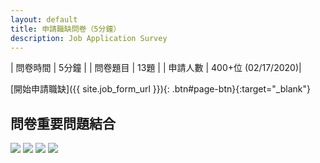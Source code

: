 ```yaml
---
layout: default
title: 申請職缺問卷（5分鐘）
description: Job Application Survey
---
```


<a name="zh-tw"></a>

| 問卷時間 | 5分鐘 |
| 問卷題目 | 13題 |
| 申請人數 | 400+位 (02/17/2020)|

[開始申請職缺]({{ site.job_form_url }}){: .btn#page-btn}{:target="_blank"}

## 問卷重要問題結合

<img src="https://lh3.googleusercontent.com/U84qUfQSWUtOTUHHo6Rh0Iq69csLvLqTz5VSASZkjqudhXOuCltyotSSvgvHHDJM2UglXxdzogn1syd3CgXeXdVUOPfnWz-rFnuIy0FgilUMlZF983CisuTEGZDoy94m_ke5mZqucA=w800">

<img src="https://lh3.googleusercontent.com/PeK9LoRq-ZEMHC1NLQH4d_rc2gLoSAjTwO84m1Ae7YaWaJXdR9fJxMa6ir01sueNTa02ZV01YPUjHnV1xrxtawH7HLtItKORGE8-mPjK3GGkGVcnJRWfyQn9RF-M3zvpQoXdOoLfYQ=w800">

<img src="https://lh3.googleusercontent.com/88QbSbLm76_Yu3TXqdwu3sNz67HY4Jw4Z_ruIjqtoKxGmvrFZoylsD2SDKVzO4M06-TDw4P8Rxk_oMa4Ij2hTDyoXbv6HgsImQyuedRhDfQORrvPwrGuaQAe0yQtqJ4wiWR7qHSPpQ=w800">

<img src="https://lh3.googleusercontent.com/CAc-OPMFppWOj3MVF9VWdkiBMNvRUIKawBOXYr8xLGmhhKdtpQpdgCQd5ah62WNvIUNBqIX-RFqmxQzi_V4aUNt-leeh-snkpr2z0ugYVZFL9QEtJjUsYJIyYSQV0yZavB3xB-12sQ=w800">